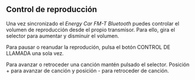 ## Control de reproducción

Una vez sincronizado el *Energy Car FM-T Bluetooth* puedes controlar el volumen de reproducción desde el propio transmisor. Para ello, gira el selector para aumentar y disminuir el volumen.

Para pausar o reanudar la reprodución, pulsa el botón CONTROL DE LLAMADA una sola vez.

Para avanzar o retroceder una canción mantén pulsado el selector. Posición + para avanzar de canción y posición - para retroceder de canción.
